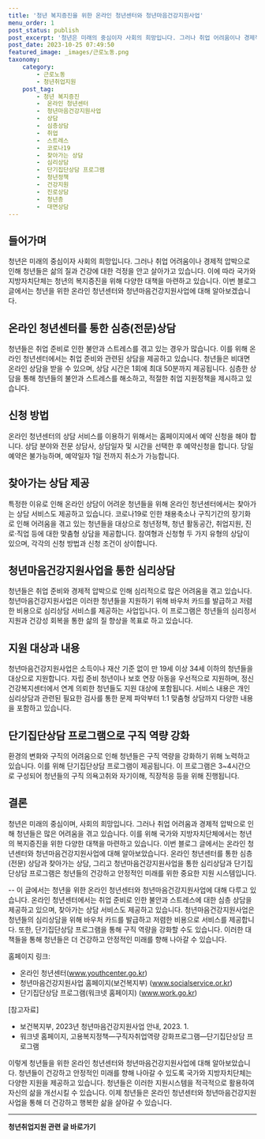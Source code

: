 ```yaml
---
title: '청년 복지증진을 위한 온라인 청년센터와 청년마음건강지원사업'
menu_order: 1
post_status: publish
post_excerpt: '청년은 미래의 중심이자 사회의 희망입니다. 그러나 취업 어려움이나 경제적 압박으로 인해 청년들은 삶의 질과 건강에 대한 걱정을 안고 살아가고 있습니다. 이에 따라 국가와 지방자치단체는 청년의 복지증진을 위해 다양한 대책을 마련하고 있습니다. 이번 블로그 글에서는 청년을 위한 온라인 청년센터와 청년마음건강지원사업에 대해 알아보겠습니다.'
post_date: 2023-10-25 07:49:50
featured_image: _images/근로노동.png
taxonomy:
    category:
        - 근로노동
        - 청년취업지원
    post_tag:
        - 청년 복지증진
        -  온라인 청년센터
        -  청년마음건강지원사업
        -  상담
        -  심층상담
        -  취업
        -  스트레스
        -  코로나19
        -  찾아가는 상담
        -  심리상담
        -  단기집단상담 프로그램
        -  청년정책
        -  건강지원
        -  진로상담
        -  청년층
        -  대면상담
---
```



## 들어가며
청년은 미래의 중심이자 사회의 희망입니다. 그러나 취업 어려움이나 경제적 압박으로 인해 청년들은 삶의 질과 건강에 대한 걱정을 안고 살아가고 있습니다. 이에 따라 국가와 지방자치단체는 청년의 복지증진을 위해 다양한 대책을 마련하고 있습니다. 이번 블로그 글에서는 청년을 위한 온라인 청년센터와 청년마음건강지원사업에 대해 알아보겠습니다.

## 온라인 청년센터를 통한 심층(전문)상담
청년들은 취업 준비로 인한 불안과 스트레스를 겪고 있는 경우가 많습니다. 이를 위해 온라인 청년센터에서는 취업 준비와 관련된 상담을 제공하고 있습니다. 청년들은 비대면 온라인 상담을 받을 수 있으며, 상담 시간은 1회에 최대 50분까지 제공됩니다. 심층한 상담을 통해 청년들의 불안과 스트레스를 해소하고, 적절한 취업 지원정책을 제시하고 있습니다.

## 신청 방법
온라인 청년센터의 상담 서비스를 이용하기 위해서는 홈페이지에서 예약 신청을 해야 합니다. 상담 분야와 전문 상담사, 상담일자 및 시간을 선택한 후 예약신청을 합니다. 당일 예약은 불가능하며, 예약일자 1일 전까지 취소가 가능합니다.

## 찾아가는 상담 제공
특정한 이유로 인해 온라인 상담이 어려운 청년들을 위해 온라인 청년센터에서는 찾아가는 상담 서비스도 제공하고 있습니다. 코로나19로 인한 채용축소나 구직기간의 장기화로 인해 어려움을 겪고 있는 청년들을 대상으로 청년정책, 청년 활동공간, 취업지원, 진로·직업 등에 대한 맞춤형 상담을 제공합니다. 참여형과 신청형 두 가지 유형의 상담이 있으며, 각각의 신청 방법과 신청 조건이 상이합니다.

## 청년마음건강지원사업을 통한 심리상담
청년들은 취업 준비와 경제적 압박으로 인해 심리적으로 많은 어려움을 겪고 있습니다. 청년마음건강지원사업은 이러한 청년들을 지원하기 위해 바우처 카드를 발급하고 저렴한 비용으로 심리상담 서비스를 제공하는 사업입니다. 이 프로그램은 청년들의 심리정서 지원과 건강성 회복을 통한 삶의 질 향상을 목표로 하고 있습니다.

## 지원 대상과 내용
청년마음건강지원사업은 소득이나 재산 기준 없이 만 19세 이상 34세 이하의 청년들을 대상으로 지원합니다. 자립 준비 청년이나 보호 연장 아동을 우선적으로 지원하며, 정신건강복지센터에서 연계 의뢰한 청년들도 지원 대상에 포함됩니다. 서비스 내용은 개인 심리상담과 관련된 필요한 검사를 통한 문제 파악부터 1:1 맞춤형 상담까지 다양한 내용을 포함하고 있습니다.

## 단기집단상담 프로그램으로 구직 역량 강화
환경의 변화와 구직의 어려움으로 인해 청년들은 구직 역량을 강화하기 위해 노력하고 있습니다. 이를 위해 단기집단상담 프로그램이 제공됩니다. 이 프로그램은 3~4시간으로 구성되어 청년들의 구직 의욕고취와 자기이해, 직장적응 등을 위해 진행됩니다.

## 결론
청년은 미래의 중심이며, 사회의 희망입니다. 그러나 취업 어려움과 경제적 압박으로 인해 청년들은 많은 어려움을 겪고 있습니다. 이를 위해 국가와 지방자치단체에서는 청년의 복지증진을 위한 다양한 대책을 마련하고 있습니다. 이번 블로그 글에서는 온라인 청년센터와 청년마음건강지원사업에 대해 알아보았습니다. 온라인 청년센터를 통한 심층(전문) 상담과 찾아가는 상담, 그리고 청년마음건강지원사업을 통한 심리상담과 단기집단상담 프로그램은 청년들의 건강하고 안정적인 미래를 위한 중요한 지원 시스템입니다.

--
이 글에서는 청년을 위한 온라인 청년센터와 청년마음건강지원사업에 대해 다루고 있습니다. 온라인 청년센터에서는 취업 준비로 인한 불안과 스트레스에 대한 심층 상담을 제공하고 있으며, 찾아가는 상담 서비스도 제공하고 있습니다. 청년마음건강지원사업은 청년들의 심리상담을 위해 바우처 카드를 발급하고 저렴한 비용으로 서비스를 제공합니다. 또한, 단기집단상담 프로그램을 통해 구직 역량을 강화할 수도 있습니다. 이러한 대책들을 통해 청년들은 더 건강하고 안정적인 미래를 향해 나아갈 수 있습니다.

홈페이지 링크:
- 온라인 청년센터(www.youthcenter.go.kr)
- 청년마음건강지원사업 홈페이지(보건복지부) (www.socialservice.or.kr)
- 단기집단상담 프로그램(워크넷 홈페이지) (www.work.go.kr)

[참고자료]
- 보건복지부, 2023년 청년마음건강지원사업 안내, 2023. 1.
- 워크넷 홈페이지, 고용복지정책―구직자취업역량 강화프로그램―단기집단상담 프로그램

이렇게 청년들을 위한 온라인 청년센터와 청년마음건강지원사업에 대해 알아보았습니다. 청년들이 건강하고 안정적인 미래를 향해 나아갈 수 있도록 국가와 지방자치단체는 다양한 지원을 제공하고 있습니다. 청년들은 이러한 지원시스템을 적극적으로 활용하여 자신의 삶을 개선시킬 수 있습니다. 이제 청년들은 온라인 청년센터와 청년마음건강지원사업을 통해 더 건강하고 행복한 삶을 살아갈 수 있습니다.
<!-- wp:separator -->
<hr class="wp-block-separator has-alpha-channel-opacity"/>
<!-- /wp:separator -->

<!-- wp:group {"backgroundColor":"base","layout":{"type":"constrained"}} -->
<div class="wp-block-group has-base-background-color has-background"><!-- wp:paragraph {"align":"center","fontSize":"medium"} -->
<p class="has-text-align-center has-large-font-size"><strong>청년취업지원 관련 글 바로가기</strong></p>
<!-- /wp:paragraph -->


<!-- wp:latest-posts
{"categories":[{"id":12739,"count":19,"description":"","link":"https://uknowlaw.com/category/%ec%b2%ad%eb%85%84%ec%b7%a8%ec%97%85%ec%a7%80%ec%9b%90/","name":"청년취업지원","slug":"청년취업지원","taxonomy":"category","parent":0,"meta":[],"_links":{"self":[{"href":"https://uknowlaw.com/wp-json/wp/v2/categories/12739"}],"collection":[{"href":"https://uknowlaw.com/wp-json/wp/v2/categories"}],"about":[{"href":"https://uknowlaw.com/wp-json/wp/v2/taxonomies/category"}],"wp:post_type":[{"href":"https://uknowlaw.com/wp-json/wp/v2/posts?categories=12739"}],"curies":[{"name":"wp","href":"https://api.w.org/{rel}","templated":true}]}}]} /--></div>
<!-- /wp:group -->